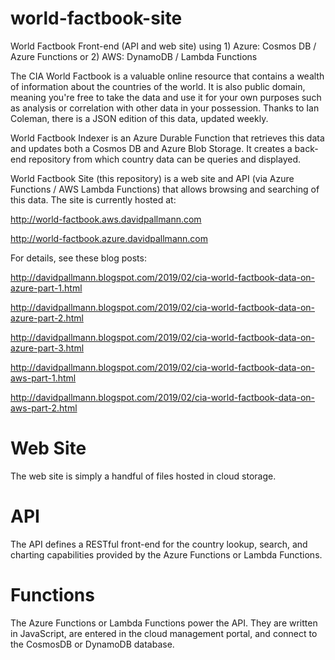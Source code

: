 # world-factbook-site
World Factbook Front-end (API and web site) using 1) Azure: Cosmos DB / Azure Functions or 2) AWS: DynamoDB / Lambda Functions

The CIA World Factbook is a valuable online resource that contains a wealth of information about the countries of the world. It is also public domain, meaning you're free to take the data and use it for your own purposes such as analysis or correlation with other data in your possession. Thanks to Ian Coleman, there is a JSON edition of this data, updated weekly.

World Factbook Indexer is an Azure Durable Function that retrieves this data and updates both a Cosmos DB and Azure Blob Storage. It creates a back-end repository from which country data can be queries and displayed.

World Factbook Site (this repository) is a web site and API (via Azure Functions / AWS Lambda Functions) that allows browsing and searching of this data.
The site is currently hosted at:

http://world-factbook.aws.davidpallmann.com

http://world-factbook.azure.davidpallmann.com

For details, see these blog posts:

http://davidpallmann.blogspot.com/2019/02/cia-world-factbook-data-on-azure-part-1.html

http://davidpallmann.blogspot.com/2019/02/cia-world-factbook-data-on-azure-part-2.html

http://davidpallmann.blogspot.com/2019/02/cia-world-factbook-data-on-azure-part-3.html

http://davidpallmann.blogspot.com/2019/02/cia-world-factbook-data-on-aws-part-1.html

http://davidpallmann.blogspot.com/2019/02/cia-world-factbook-data-on-aws-part-2.html

# Web Site
The web site is simply a handful of files hosted in cloud storage. 

# API
The API defines a RESTful front-end for the country lookup, search, and charting capabilities provided by the Azure Functions or Lambda Functions.

# Functions
The Azure Functions or Lambda Functions power the API. They are written in JavaScript, are entered in the cloud management portal, and connect to the CosmosDB or DynamoDB database.

